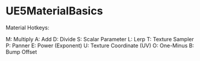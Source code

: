 # UE5MaterialBasics

Material Hotkeys:

M: Multiply
A: Add
D: Divide
S: Scalar Parameter
L: Lerp
T: Texture Sampler
P: Panner
E: Power (Exponent)
U: Texture Coordinate (UV)
O: One-Minus
B: Bump Offset